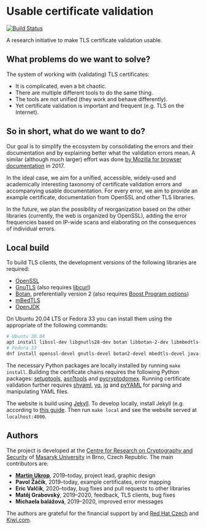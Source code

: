# Usable certificate validation

[![Build Status](https://travis-ci.org/crocs-muni/usable-cert-validation.svg?branch=master)](https://travis-ci.org/crocs-muni/usable-cert-validation)

A research initiative to make TLS certificate validation usable.

## What problems do we want to solve?

The system of working with (validating) TLS certificates:

* It is complicated, even a bit chaotic.
* There are multiple different tools to do the same thing.
* The tools are not unified (they work and behave differently).
* Yet certificate validation is important and frequent (e.g. TLS on the Internet).

## So in short, what do we want to do?

Our goal is to simplify the ecosystem by consolidating the errors and their documentation and by explaining better what the validation errors mean. A similar (although much larger) effort was done [by Mozilla for browser documentation](https://blog.mozilla.org/blog/2017/10/18/mozilla-brings-microsoft-google-w3c-samsung-together-create-cross-browser-documentation-mdn/) in 2017.

In the ideal case, we aim for a unified, accessible, widely-used and academically interesting taxonomy of certificate validation errors and accompanying usable documentation. For every error, we aim to provide an example certificate, documentation from OpenSSL and other TLS libraries.

In the future, we plan the possibility of reorganization based on the other libraries (currently, the web is organized by OpenSSL), adding the error frequencies based on IP-wide scans and elaborating on the consequences of individual errors.
  
## Local build

To build TLS clients, the development versions of the following libraries are required:

* [OpenSSL](https://www.openssl.org/)
* [GnuTLS](https://www.gnutls.org/) (also requires [libcurl](https://curl.se/libcurl/))
* [Botan](https://botan.randombit.net/), preferentially version 2 (also requires [Boost Program options](https://www.boost.org/doc/libs/1_76_0/doc/html/program_options.html))
* [mBedTLS](https://tls.mbed.org/)
* [OpenJDK](https://openjdk.java.net/)

On Ubuntu 20.04 LTS or Fedora 33 you can install them using the appropriate of the following commands:

```bash
# Ubuntu 20.04
apt install libssl-dev libgnutls28-dev botan libbotan-2-dev libmbedtls-dev libboost-program-options-dev openjdk-16-jdk libcurl4-openssl-dev
# Fedora 33
dnf install openssl-devel gnutls-devel botan2-devel mbedtls-devel java-latest-openjdk-devel boost-devel libcurl-devel
```

The necessary Python packages are locally installed by running `make install`. Building the certificate chains requires the following Python packages: [setuptools](https://pypi.org/project/setuptools/), [asn1tools](https://github.com/eerimoq/asn1tools) and [pycryptodomex](https://pypi.org/project/pycryptodomex/). Running certificate validation further requires [shyaml](https://github.com/0k/shyaml), [yq](https://github.com/mikefarah/yq), [jq](https://stedolan.github.io/jq/) and [pyYAML](https://github.com/yaml/pyyaml) for parsing and manipulating YAML files.

The website is build using [Jekyll](https://jekyllrb.com/). To develop locally, install Jekyll (e.g. according to [this guide](https://help.github.com/en/articles/setting-up-your-github-pages-site-locally-with-jekyll). Then run `make local` and see the website served at `localhost:4000`.

## Authors

The project is developed at the [Centre for Research on Cryptography and Security](https://www.fi.muni.cz/research/crocs/) of [Masaryk University](http://www.muni.cz/) in Brno, Czech Republic. The main contributors are:

* [**Martin Ukrop**](https://crocs.fi.muni.cz/people/mukrop), 2019–today, project lead, graphic design
* **Pavol Žáčik**, 2019–today, example certificates, error mapping
* **Eric Valčík**, 2020–today, bug fixes and pull requests to other libraries
* **Matěj Grabovský**, 2019–2020, feedback, TLS clients, bug fixes
* **Michaela balážová**, 2019–2020, improved error messages

The authors are grateful for the financial support by and [Red Hat Czech](https://research.redhat.com/) and [Kiwi.com](https://www.kiwi.com/).
